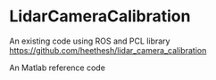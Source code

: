 # LidarCameraCalibration

An existing code using ROS and PCL library 
https://github.com/heethesh/lidar_camera_calibration

An Matlab reference code
